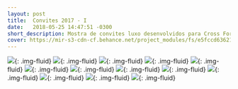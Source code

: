 ```yaml
---
layout: post
title:  Convites 2017 - I
date:   2018-05-25 14:47:51 -0300
short_description: Mostra de convites luxo desenvolvidos para Cross Formaturas no ano de 2017.
cover: https://mir-s3-cdn-cf.behance.net/project_modules/fs/e5fccd63621027.5ab7ca0646db9.png
---
```


![](https://mir-s3-cdn-cf.behance.net/project_modules/fs/fb0fd263621027.5ab7ca0647a8c.png){: .img-fluid}
![](https://mir-s3-cdn-cf.behance.net/project_modules/fs/e7a44963621027.5ab7ccba48a8c.png){: .img-fluid}
![](https://mir-s3-cdn-cf.behance.net/project_modules/fs/f934dd63621027.5ab7ca0646714.png){: .img-fluid}
![](https://mir-s3-cdn-cf.behance.net/project_modules/fs/c7ec3663621027.5ab7ca064757c.png){: .img-fluid}
![](https://mir-s3-cdn-cf.behance.net/project_modules/fs/caa7e763621027.5ab7ca0645ded.png){: .img-fluid}
![](https://mir-s3-cdn-cf.behance.net/project_modules/fs/ff39c963621027.5ab7ca0646323.png){: .img-fluid}
![](https://mir-s3-cdn-cf.behance.net/project_modules/fs/e5fccd63621027.5ab7ca0646db9.png){: .img-fluid}
![](https://mir-s3-cdn-cf.behance.net/project_modules/fs/c1541563621027.5ab7ca0645860.png){: .img-fluid}
![](https://mir-s3-cdn-cf.behance.net/project_modules/fs/4121ce63621027.5ab7ca0648454.png){: .img-fluid}
![](https://mir-s3-cdn-cf.behance.net/project_modules/fs/e2121363621027.5ab7ca06472b1.png){: .img-fluid}
![](https://mir-s3-cdn-cf.behance.net/project_modules/fs/1ed59963621027.5ab7ca0647f67.png){: .img-fluid}
![](https://mir-s3-cdn-cf.behance.net/project_modules/fs/c4149c63621027.5ab7ca0645b1b.png){: .img-fluid}
![](https://mir-s3-cdn-cf.behance.net/project_modules/fs/1ac8c563621027.5ab7ca064525f.png){: .img-fluid}



